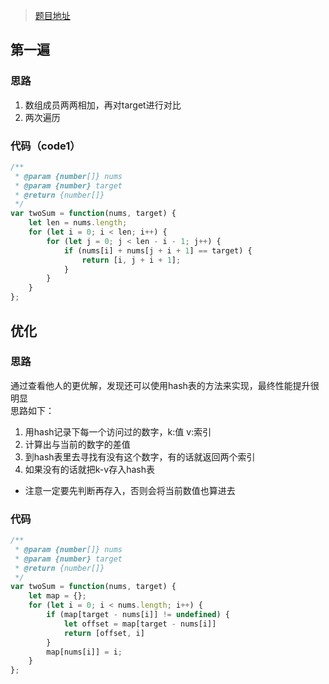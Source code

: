 > [题目地址](https://leetcode-cn.com/problems/two-sum/)


## 第一遍
### 思路
1. 数组成员两两相加，再对target进行对比
2. 两次遍历

### 代码（code1）
```js
/**
 * @param {number[]} nums
 * @param {number} target
 * @return {number[]}
 */
var twoSum = function(nums, target) {
    let len = nums.length;
    for (let i = 0; i < len; i++) {
        for (let j = 0; j < len - i - 1; j++) {
            if (nums[i] + nums[j + i + 1] == target) {
                return [i, j + i + 1];
            }
        }
    }
};
```



## 优化
### 思路
通过查看他人的更优解，发现还可以使用hash表的方法来实现，最终性能提升很明显  
思路如下：
1. 用hash记录下每一个访问过的数字，k:值 v:索引
2. 计算出与当前的数字的差值
3. 到hash表里去寻找有没有这个数字，有的话就返回两个索引
4. 如果没有的话就把k-v存入hash表
- 注意一定要先判断再存入，否则会将当前数值也算进去

### 代码
```js
/**
 * @param {number[]} nums
 * @param {number} target
 * @return {number[]}
 */
var twoSum = function(nums, target) {
    let map = {};
    for (let i = 0; i < nums.length; i++) {
        if (map[target - nums[i]] != undefined) {
            let offset = map[target - nums[i]]
            return [offset, i]
        }
        map[nums[i]] = i;
    }
};
```


